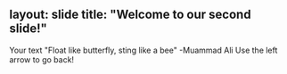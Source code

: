 layout: slide
title: "Welcome to our second slide!"
---
Your text
"Float like butterfly, sting like a bee" -Muammad Ali
Use the left arrow to go back!
